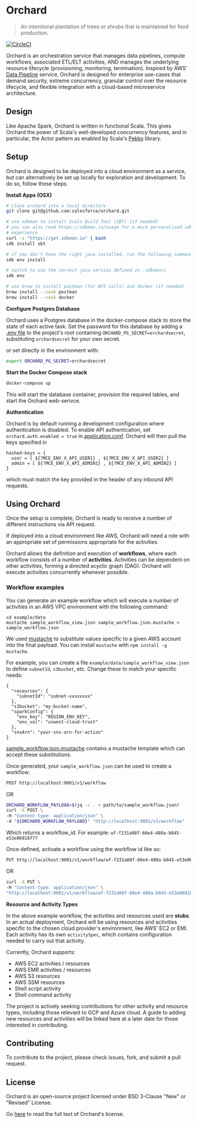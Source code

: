 # Orchard

> An intentional plantation of trees or shrubs that is maintained for food production.

[![CircleCI](https://circleci.com/gh/salesforce/orchard.svg?style=svg)](https://circleci.com/gh/salesforce/orchard)

Orchard is an orchestration service that manages data pipelines, compute workflows, associated ETL/ELT activities, AND manages the underlying resource lifecycle (provisioning, monitoring, termination).
Inspired by AWS' [Data Pipeline](https://aws.amazon.com/datapipeline/) service, Orchard is designed for enterprise use-cases that demand security, extreme concurrency, granular control over the resource lifecycle, and flexible integration with a cloud-based microservice architecture.

## Design
Like Apache Spark, Orchard is written in functional Scala. This gives Orchard the power of Scala's well-developed concurrency features, and in particular, the Actor pattern as enabled by Scala's [Pekko](https://pekko.apache.org/) library.

## Setup
Orchard is designed to be deployed into a cloud environment as a service, but can alternatively be set up locally for exploration and development. To do so, follow these steps. 

**Install Apps (OSX)**
```sh
# clone orchard into a local directory
git clone git@github.com:salesforce/orchard.git

# use sdkman to install Scala Build Tool (SBT) (if needed)
# you can also read https://sdkman.io/usage for a more personalized sdk
# experience
curl -s "https://get.sdkman.io" | bash
sdk install sbt

# if you don't have the right java installed, run the following command
sdk env install

# switch to use the correct java version defined in .sdkmanrc
sdk env

# use brew to install postman (for API calls) and docker (if needed)
brew install --cask postman
brew install --cask docker
```

**Configure Postgres Database**

Orchard uses a Postgres database in the docker-compose stack to store the state of each active task. Set the password for this database by adding a [.env file](https://docs.docker.com/compose/environment-variables/#the-env-file) to the project's root containing `ORCHARD_PG_SECRET=orchardsecret`, substituting `orchardsecret` for your own secret.

or set directly in the environment with:
```sh
export ORCHARD_PG_SECRET=orchardsecret
```

**Start the Docker Compose stack**
```sh
docker-compose up
```

This will start the database container, provision the required tables, and start the Orchard web-serivce. 

**Authentication**

Orchard is by default running a development configuration where authentication is disabled. To enable API authentication, set `orchard.auth.enabled = true` in [application.conf](https://github.com/salesforce/orchard/blob/master/orchard-ws/conf/application.conf). Orchard will then pull the keys specified in 
```
hashed-keys = {
  user = [ ${?MCE_ENV_X_API_USER1} , ${?MCE_ENV_X_API_USER2} ]
  admin = [ ${?MCE_ENV_X_API_ADMIN1} , ${?MCE_ENV_X_API_ADMIN2} ]
}
```
which must match the key provided in the header of any inbound API requests. 

## Using Orchard
Once the setup is complete, Orchard is ready to receive a number of different instructions via API request.

If deployed into a cloud environment like AWS, Orchard will need a role with an appropriate set of permissions appropriate for the activities. 

Orchard allows the definition and execution of **workflows**, where each workflow consists of a number of **activities**. Activities can be dependent on other activities, forming a directed acyclic graph (DAG). Orchard will execute activities concurrently whenever possible.

### Workflow examples

You can generate an example workflow which will execute a number of activities in an AWS VPC environment with the following command:

```
cd example/data
mustache sample_workflow_view.json sample_workflow.json.mustache > sample_workflow.json
```

We used [mustache](https://github.com/janl/mustache.js/) to substitute values specific to a given AWS account into the final payload. You can install `mustache` with `npm install -g mustache`.

For example, you can create a file `example/data/sample_workflow_view.json` to define `subnetId`, `s3bucket`, etc.  Change these to match your specific needs:

```
{
  "resources": {
    "subnetId": "subnet-xxxxxxxx"
  },
  "s3bucket": "my-bucket-name",
  "sparkConfig": {
    "env_key": "REGION_ENV_KEY",
    "env_val": "uswest-cloud-trust"
  },
  "snsArn": "your-sns-arn-for-action"
}
```

[sample_workflow.json.mustache](./example/data/sample_workflow.json.mustache) contains a mustache template which can accept these substitutions.

Once generated, your `sample_workflow.json` can be used to create a workflow:

```html
POST http://localhost:9001/v1/workflow
```
OR
```sh
ORCHARD_WORKFLOW_PAYLOAD=$(jq -c . < path/to/sample_workflow.json)
curl -X POST \
-H "Content-type: application/json" \
-d "${ORCHARD_WORKFLOW_PAYLOAD}" "http://localhost:9001/v1/workflow"
```

Which returns a workflow_id. For example: `wf-f231a08f-60e4-480a-b845-e53e06918f77`

Once defined, activate a workflow using the workflow id like so:
```html
PUT http://localhost:9001/v1/workflow/wf-f231a08f-60e4-480a-b845-e53e06918f77
```
OR
```sh
curl -X PUT \
-H "Content-type: application/json" \
"http://localhost:9001/v1/workflow/wf-f231a08f-60e4-480a-b845-e53e06918f77/activate"
```

**Resource and Activity Types**

In the above example workflow, the activities and resources used are **stubs**. In an actual deployment, Orchard will be using resources and activities specific to the chosen cloud provider's environment, like AWS' EC2 or EMI. Each activity has its own `activitySpec`, which contains configuration needed to carry out that activity.

Currently, Orchard supports:
- AWS EC2 activities / resources
- AWS EMR activities / resources
- AWS S3 resources
- AWS SSM resources
- Shell script activity
- Shell command activity

The project is actively seeking contributions for other activity and resource types, including those relevant to GCP and Azure cloud. A guide to adding new resources and activities will be linked here at a later date for those interested in contributing. 

## Contributing
To contribute to the project, please check issues, fork, and submit a pull request. 

## License
Orchard is an open-source project licensed under BSD 3-Clause "New" or "Revised" License. 

Go [here](https://github.com/salesforce/orchard/blob/master/LICENSE.txt) to read the full text of Orchard's license. 
